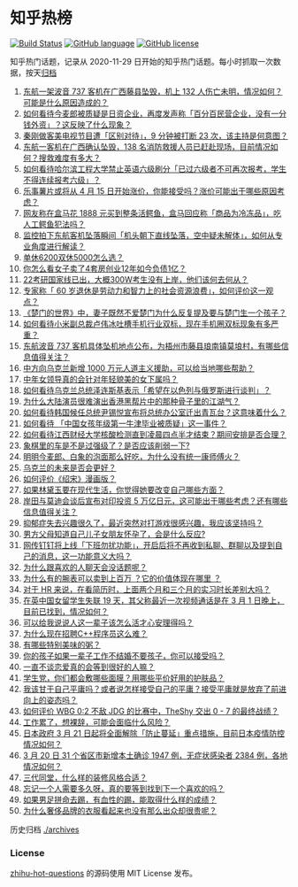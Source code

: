 # 知乎热榜
[![Build Status](https://github.com/ToWeLong/zhihu-hot-questions/workflows/CI/badge.svg)](https://github.com/ToWeLong/zhihu-hot-questions/actions)
[![GitHub language](https://img.shields.io/badge/language-golang-orange.svg)](https://golang.org/)
[![GitHub license](https://img.shields.io/github/license/ToWeLong/zhihu-hot-questions)](https://github.com/ToWeLong/zhihu-hot-questions/blob/main/LICENSE)

知乎热门话题，记录从 2020-11-29 日开始的知乎热门话题。每小时抓取一次数据，按天[归档](./archives)

<!-- BEGIN -->

1. [东航一架波音 737 客机在广西藤县坠毁，机上 132 人伤亡未明，情况如何？可能是什么原因造成的？](https://www.zhihu.com/question/523245532)
1. [如何看待今麦郎被质疑是日资企业，再度发声称「百分百民营企业，没有一分钱外资」？这反映了什么现象？](https://www.zhihu.com/question/523036517)
1. [秦刚做客美电视节目遭「区别对待」，9 分钟被打断 23 次，该主持是何意图？](https://www.zhihu.com/question/523221016)
1. [东航一客机在广西确认坠毁，138 名消防救援人员已赶赴现场，目前情况如何？搜救难度有多大？](https://www.zhihu.com/question/523262879)
1. [如何看待哈尔滨工程大学禁止英语六级刷分「已过六级者不可再次报考，学生不得连续报考六级」？](https://www.zhihu.com/question/522635113)
1. [乐事薯片或将从 4 月 15 日开始涨价，你能接受吗？涨价可能出于哪些原因考虑？](https://www.zhihu.com/question/523209098)
1. [网友称在盒马花 1888 元买到整条活鳄鱼，盒马回应称「商品为冷冻品」，吃人工鳄鱼犯法吗？](https://www.zhihu.com/question/523041503)
1. [监控拍下东航客机坠落瞬间「机头朝下直线坠落，空中疑未解体」，如何从专业角度进行解读？](https://www.zhihu.com/question/523288731)
1. [单休6200双休5000怎么选？](https://www.zhihu.com/question/495480947)
1. [你怎么看女子卖了4套房创业12年如今负债1亿？](https://www.zhihu.com/question/522655328)
1. [22考研国家线已出，大概300W考生没有上岸，他们该何去何从？](https://www.zhihu.com/question/521697296)
1. [专家称「 60 岁退休是劳动力和智力上的社会资源浪费」，如何评价这一观点？](https://www.zhihu.com/question/523205425)
1. [《楚门的世界》中，妻子既然不爱楚门为什么反复提及要与楚门生一个孩子？](https://www.zhihu.com/question/305864895)
1. [如何看待小米副总裁卢伟冰吐槽手机行业双标，现在手机圈双标现象有多严重？](https://www.zhihu.com/question/432220305)
1. [东航波音 737 客机具体坠机地点公布，为梧州市藤县琅南镇莫埌村，有哪些信息值得关注？](https://www.zhihu.com/question/523278623)
1. [中方向乌克兰新增 1000 万元人道主义援助，可以给当地哪些帮助？](https://www.zhihu.com/question/523239542)
1. [中年女领导真的会针对年轻貌美的女下属吗？](https://www.zhihu.com/question/304335915)
1. [如何看待乌克兰总统泽连斯基表示「希望在以色列与俄罗斯进行谈判」？](https://www.zhihu.com/question/523194494)
1. [为什么大陆演员很难演出香港黑帮片中的那种骨子里的江湖气？](https://www.zhihu.com/question/480849535)
1. [如何看待韩国候任总统尹锡悦宣布将总统办公室迁出青瓦台？这意味着什么？](https://www.zhihu.com/question/523053579)
1. [如何看待 「中国女孩年级第一牛津毕业被质疑」这一事件？](https://www.zhihu.com/question/522700465)
1. [如何看待江西财经大学核酸检测直到凌晨四点半才结束？期间安排是否合理？](https://www.zhihu.com/question/522661192)
1. [象棋里的车是不是过强级了？是否应该削弱一下?](https://www.zhihu.com/question/426985535)
1. [明明今麦郎、白象的泡面那么好吃，为什么没有统一康师傅火？](https://www.zhihu.com/question/323258038)
1. [乌克兰的未来是否会更好？](https://www.zhihu.com/question/314897522)
1. [如何评价《绍宋》漫画版？](https://www.zhihu.com/question/523177462)
1. [如果林黛玉要在现代生活，你觉得她要改变自己哪些方面？](https://www.zhihu.com/question/522642669)
1. [岸田与莫迪会谈后宣布对印投资 5 万亿日元，这可能出于哪些考虑？还有哪些信息值得关注？](https://www.zhihu.com/question/523020855)
1. [抑郁症失去兴趣很久了，最近突然对打游戏很感兴趣，我应该坚持吗？](https://www.zhihu.com/question/512413459)
1. [男方父母知道自己儿子女朋友怀孕了，会是什么反应?](https://www.zhihu.com/question/352622857)
1. [网传钉钉将上线「下班勿扰功能」，开启后将不再收到私聊、群聊以及提到自己的消息，这一功能意义大吗？](https://www.zhihu.com/question/523234752)
1. [为什么跟喜欢的人聊天会没话题呢？](https://www.zhihu.com/question/434608125)
1. [为什么有的腕表可以卖到上百万 ？它的价值体现在哪里 ？](https://www.zhihu.com/question/518532197)
1. [对于 HR 来说，在看简历时，上面两个月和三个月的实习时长差别大吗？](https://www.zhihu.com/question/519062760)
1. [在英中国女留学生失联 19 天，其父称最近一次视频通话是在 3 月 1 日晚上，目前已找到，情况如何？](https://www.zhihu.com/question/523051267)
1. [可以给我说说人这一辈子该怎么活才心安理得吗？](https://www.zhihu.com/question/523243184)
1. [为什么现在招聘C++程序员这么难？](https://www.zhihu.com/question/491876804)
1. [有哪些特别美味的粥？](https://www.zhihu.com/question/298632677)
1. [你的孩子如果一辈子工作不结婚不要孩子，你可以接受吗？](https://www.zhihu.com/question/515649245)
1. [一直不谈恋爱真的会等到很好的人嘛？](https://www.zhihu.com/question/523214483)
1. [学生党，你们都会敷哪些面膜？用哪些平价好用的护肤品？](https://www.zhihu.com/question/445723645)
1. [我该甘于自己平庸吗？或者说怎样接受自己的平庸？接受平庸就是放弃了前进向上的姿态吗？](https://www.zhihu.com/question/523022232)
1. [如何评价 WBG 0:2 不敌 JDG 的比赛中，TheShy 交出 0 - 7 的最终战绩？](https://www.zhihu.com/question/523078299)
1. [工作累了，想裸辞，可能会面临什么风险？](https://www.zhihu.com/question/521863888)
1. [日本政府 3 月 21 日起将全面解除「防止蔓延」重点措施，目前日本疫情防控情况如何？](https://www.zhihu.com/question/522507494)
1. [3 月 20 日 31 个省区市新增本土确诊 1947 例，无症状感染者 2384 例，各地情况如何？](https://www.zhihu.com/question/523168816)
1. [三代同堂，什么样的装修风格合适？](https://www.zhihu.com/question/522697931)
1. [忘记一个人需要多久呀，真的要等到找到下一个喜欢的吗？](https://www.zhihu.com/question/523230022)
1. [如果男足拼命去踢，有血性的踢，能取得什么样的成绩？](https://www.zhihu.com/question/522557146)
1. [为什么奢侈品牌的衣服看起来也没有那么出众却很贵呢？](https://www.zhihu.com/question/511364714)

<!-- END -->

历史归档 [./archives](./archives)


### License
[zhihu-hot-questions](https://github.com/towelong/zhihu-hot-questions) 的源码使用 MIT License 发布。